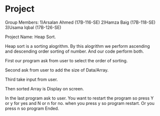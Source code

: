 # Project
Group Members:
1)Arsalan Ahmed (17B-116-SE)
2)Hamza Baig (17B-118-SE)
3)Usama Iqbal (17B-126-SE)

Project Name: Heap Sort.

Heap sort is a sorting alogrithm. By this alogrithm we perform ascending and descending order sorting of number.
And our code perform both. 

First our program ask from user to select the order of sorting.

Second ask from user to add the size of Data/Array.

Third take input from user.

Then sorted Array is Display on screen.

In the last program ask to user. You want to restart the program so press Y or y for yes and N or n for no.
when you press y so program restart. Or you press n so program Ended. 
